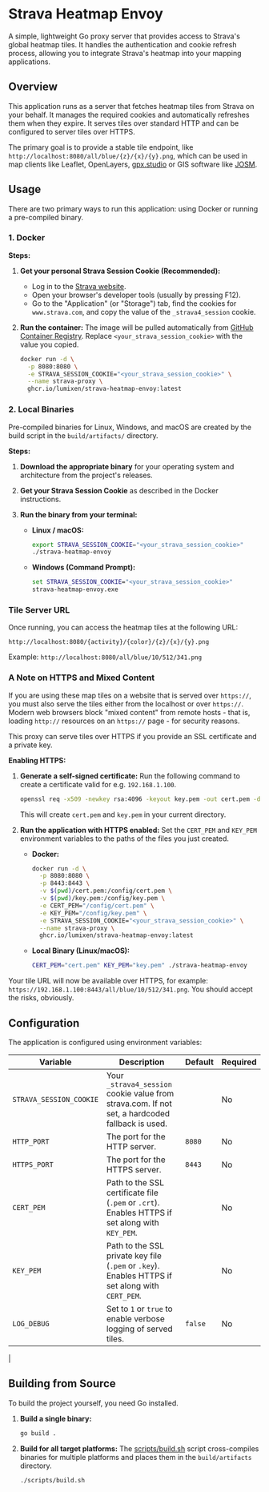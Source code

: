 # Strava Heatmap Envoy

A simple, lightweight Go proxy server that provides access to Strava's global heatmap tiles. It handles the authentication and cookie refresh process, allowing you to integrate Strava's heatmap into your mapping applications.

## Overview

This application runs as a server that fetches heatmap tiles from Strava on your behalf. It manages the required cookies and automatically refreshes them when they expire. It serves tiles over standard HTTP and can be configured to server tiles over HTTPS.

The primary goal is to provide a stable tile endpoint, like `http://localhost:8080/all/blue/{z}/{x}/{y}.png`, which can be used in map clients like Leaflet, OpenLayers, [gpx.studio](https://gpx.studio/app) or GIS software like [JOSM](https://wiki.openstreetmap.org/wiki/JOSM).

## Usage

There are two primary ways to run this application: using Docker or running a pre-compiled binary.

### 1. Docker

**Steps:**

1.  **Get your personal Strava Session Cookie (Recommended):**
    *   Log in to the [Strava website](https://www.strava.com).
    *   Open your browser's developer tools (usually by pressing F12).
    *   Go to the "Application" (or "Storage") tab, find the cookies for `www.strava.com`, and copy the value of the `_strava4_session` cookie.

2.  **Run the container:**
    The image will be pulled automatically from [GitHub Container Registry](https://github.com/lumixen?tab=packages&repo_name=strava-heatmap-envoy). Replace `<your_strava_session_cookie>` with the value you copied.

    ```sh
    docker run -d \
      -p 8080:8080 \
      -e STRAVA_SESSION_COOKIE="<your_strava_session_cookie>" \
      --name strava-proxy \
      ghcr.io/lumixen/strava-heatmap-envoy:latest
    ```

### 2. Local Binaries

Pre-compiled binaries for Linux, Windows, and macOS are created by the build script in the `build/artifacts/` directory.

**Steps:**

1.  **Download the appropriate binary** for your operating system and architecture from the project's releases.

2.  **Get your Strava Session Cookie** as described in the Docker instructions.

3.  **Run the binary from your terminal:**

    *   **Linux / macOS:**
        ```sh
        export STRAVA_SESSION_COOKIE="<your_strava_session_cookie>"
        ./strava-heatmap-envoy
        ```

    *   **Windows (Command Prompt):**
        ```cmd
        set STRAVA_SESSION_COOKIE="<your_strava_session_cookie>"
        strava-heatmap-envoy.exe
        ```

### Tile Server URL

Once running, you can access the heatmap tiles at the following URL:

`http://localhost:8080/{activity}/{color}/{z}/{x}/{y}.png`

Example: `http://localhost:8080/all/blue/10/512/341.png`

### A Note on HTTPS and Mixed Content

If you are using these map tiles on a website that is served over `https://`, you must also serve the tiles either from the localhost or over `https://`. Modern web browsers block "mixed content" from remote hosts - that is, loading `http://` resources on an `https://` page - for security reasons.

This proxy can serve tiles over HTTPS if you provide an SSL certificate and a private key.

**Enabling HTTPS:**

1.  **Generate a self-signed certificate:**
    Run the following command to create a certificate valid for e.g. `192.168.1.100`.
    ```sh
    openssl req -x509 -newkey rsa:4096 -keyout key.pem -out cert.pem -days 365 -nodes -subj "/CN=192.168.1.100"
    ```
    This will create `cert.pem` and `key.pem` in your current directory.

2.  **Run the application with HTTPS enabled:**
    Set the `CERT_PEM` and `KEY_PEM` environment variables to the paths of the files you just created.

    *   **Docker:**
        ```sh
        docker run -d \
          -p 8080:8080 \
          -p 8443:8443 \
          -v $(pwd)/cert.pem:/config/cert.pem \
          -v $(pwd)/key.pem:/config/key.pem \
          -e CERT_PEM="/config/cert.pem" \
          -e KEY_PEM="/config/key.pem" \
          -e STRAVA_SESSION_COOKIE="<your_strava_session_cookie>" \
          --name strava-proxy \
          ghcr.io/lumixen/strava-heatmap-envoy:latest
        ```

    *   **Local Binary (Linux/macOS):**
        ```sh
        CERT_PEM="cert.pem" KEY_PEM="key.pem" ./strava-heatmap-envoy
        ```

Your tile URL will now be available over HTTPS, for example: `https://192.168.1.100:8443/all/blue/10/512/341.png`. You should accept the risks, obviously.

## Configuration

The application is configured using environment variables:

| Variable                | Description                                                                                             | Default | Required |
| ----------------------- | ------------------------------------------------------------------------------------------------------- | ------- | -------- |
| `STRAVA_SESSION_COOKIE` | Your `_strava4_session` cookie value from strava.com. If not set, a hardcoded fallback is used.           |         | No       |
| `HTTP_PORT`             | The port for the HTTP server.                                                                           | `8080`  | No       |
| `HTTPS_PORT`            | The port for the HTTPS server.                                                                          | `8443`  | No       |
| `CERT_PEM`              | Path to the SSL certificate file (`.pem` or `.crt`). Enables HTTPS if set along with `KEY_PEM`.           |         | No       |
| `KEY_PEM`               | Path to the SSL private key file (`.pem` or `.key`). Enables HTTPS if set along with `CERT_PEM`.          |         | No       |
| `LOG_DEBUG`             | Set to `1` or `true` to enable verbose logging of served tiles.                                         | `false` | No       |
 |

## Building from Source

To build the project yourself, you need Go installed.

1.  **Build a single binary:**
    ```sh
    go build .
    ```

2.  **Build for all target platforms:**
    The [scripts/build.sh](scripts/build.sh) script cross-compiles binaries for multiple platforms and places them in the `build/artifacts` directory.
    ```sh
    ./scripts/build.sh
    ```